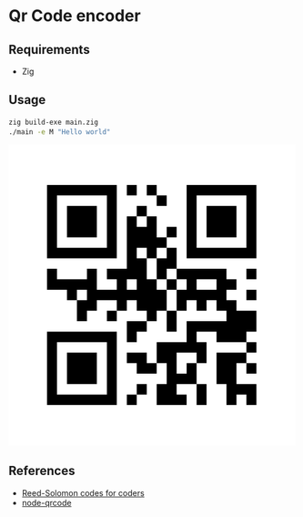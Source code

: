 # Qr Code encoder

## Requirements

- Zig

## Usage

```bash
zig build-exe main.zig
./main -e M "Hello world"
```

![QR Code](./demo.png)

## References

- [Reed-Solomon codes for coders](https://en.wikiversity.org/wiki/Reed%E2%80%93Solomon_codes_for_coders)
- [node-qrcode](https://github.com/soldair/node-qrcode)
